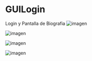 # GUILogin
Login y Pantalla de Biografia
![imagen](https://github.com/SamuelCU/GUILogin/assets/133398236/9521c6e0-8783-4390-a80c-3fde52409112)

![imagen](https://github.com/SamuelCU/GUILogin/assets/133398236/1a222415-3c13-4536-b000-6fa5cb31b88d)

![imagen](https://github.com/SamuelCU/GUILogin/assets/133398236/be03121f-5049-4172-9c72-46ce6f306e4a)

![imagen](https://github.com/SamuelCU/GUILogin/assets/133398236/9105ac9e-6de3-4bfc-8dc4-87aad9a278ed)



